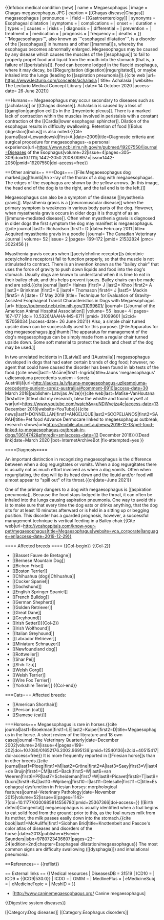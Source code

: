 {{Infobox medical condition (new)
| name            = Megaesophagus
| image           = Chagas megaseophagus.JPG
| caption         = [[Chagas disease|Chagas]] megaseophagus
| pronounce       = 
| field           = [[Gastroenterology]]
| synonyms        = Esophageal dilatation
| symptoms        =
| complications   =
| onset           =
| duration        =
| types           =
| causes          =
| risks           =
| diagnosis       =
| differential    =
| prevention      =
| treatment       =
| medication      =
| prognosis       =
| frequency       =
| deaths          =
}}
'''Megaesophagus''', also known as '''esophageal dilatation''', is a disorder of the [[esophagus]] in humans and other [[mammal]]s, whereby the esophagus becomes abnormally enlarged. Megaesophagus may be caused by any disease which causes the muscles of the [[esophagus]] to fail to properly propel food and liquid from the mouth into the stomach (that is, a failure of [[peristalsis]]). Food can become lodged in the flaccid esophagus, where it may decay, be [[Regurgitation (digestion)|regurgitated]], or maybe inhaled into the lungs (leading to [[aspiration pneumonia]]).<ref>{{cite web |url= https://www.lecturio.com/concepts/achalasia | title= Achalasia | website= The Lecturio Medical Concept Library | date= 14 October 2020 |access-date= 26 June 2021}}</ref>

==Humans==
Megaesophagus may occur secondary to diseases such as [[achalasia]] or [[Chagas disease]]. Achalasia is caused by a loss of [[ganglion|ganglion cell]]s in the [[myenteric plexus]]. There is a marked lack of contraction within the muscles involved in peristalsis with a constant contraction of the [[Cardia|lower esophageal sphincter]].  Dilation of the esophagus results in difficulty swallowing.  Retention of food [[Bolus (digestion)|bolus]] is also noted.<ref>{{Cite journal|last=Lewandowski|first=A.|date=2009|title=Diagnostic criteria and surgical procedure for megaesophagus--a personal experience|url=https://www.ncbi.nlm.nih.gov/m/pubmed/19207550/|journal=Diseases of the Esophagus|volume=22|issue=4|pages=305–309|doi=10.1111/j.1442-2050.2008.00897.x|issn=1442-2050|pmid=19207550|doi-access=free}}</ref>

==Other animals==
===Dogs===
[[File:Megaoesophagus dog marked.jpg|thumb|An x-ray of the thorax of a dog with megaoesophagus. The edges of the esophagus are shown by the yellow arrows. (In this image, the head end of the dog is to the right, and the tail end is to the left.)]]

Megaesophagus can also be a symptom of the disease [[myasthenia gravis]]. Myasthenia gravis is a [[neuromuscular disease]] where the primary symptom is weakness in various body parts of the dog. However, when myasthenia gravis occurs in older dogs it is thought of as an [[immune-mediated disease]]. Often when myasthenia gravis is diagnosed in older dogs the first symptom the dog may manifest is megaesophagus.<ref>{{cite journal |last1= Richardson |first1= D |date= February 2011 |title= Acquired myasthenia gravis in a poodle | journal= The Canadian Veterinary Journal | volume= 52 |issue= 2 |pages= 169–172 |pmid= 21532824 |pmc= 3022456 }}</ref>

Myasthenia gravis occurs when [[acetylcholine receptor]]s (nicotinic acetylcholine receptors) fail to function properly, so that the muscle is not stimulated to contract. There is an invention known as the "bailey chair" that uses the force of gravity to push down liquids and food into the dog's stomach. Usually dogs are known to understand when it is time to eat in their bailey chair, and this helps prevent issues. Bailey chairs can be made and are sold.<ref>{{cite journal |last1= Haines  |first1= J |last2= Khoo  |first2= A |last3= Brinkman  |first3= E |last4= Thomason |first4= J |last5= Mackin |first5= A |date= 17 May 2019 |title= Technique for Evaluation of Gravity-Assisted Esophageal Transit Characteristics in Dogs with Megaesophagus |url= https://pubmed.ncbi.nlm.nih.gov/31099601/ |journal= [[Journal of the American Animal Hospital Association]] |volume= 55 |issue= 4 |pages= 167–177 |doi= 10.5326/JAAHA-MS-6711 |pmid= 31099601  |s2cid= 157058034 |access-date= 26 June 2021}}</ref> Also, a simple chair turned upside down can be successfully used for this purpose.
[[File:Apparatus for dog megaesophagus.jpg|thumb|The apparatus for management of the dog's megaesophagus can be simply made from a regular chair turned upside down. Some soft material to protect the back and chest of the dog may be used.]]

In two unrelated incidents in [[Latvia]] and [[Australia]] megaesophagus developed in dogs that had eaten certain brands of dog food; however, no agent that could have caused the disorder has been found in lab tests of the food.<ref>{{cite news|last1=Mičāne|first1=Ingrīda|title=Jauns 'megaesophagus' uzliesmojuma precedents suņiem – šoreiz Austrālijā|url=http://laukos.la.lv/jauns-megaesophagus-uzliesmojuma-precedents-suniem-soreiz-australija/#comment-6910|access-date=30 March 2018|publisher=Latvijas Avīze}}</ref><ref>{{cite web|last=Matīse-VanHoutana |first=Ilze |title=I did my research, blew the whistle and found myself at war|url=https://www.youtube.com/watch&v=uNDWvejza4c|access-date=13 December 2018|website=YouTube}}</ref><ref>{{cite news|last1=DONNELLAN|first1=ANGELIQUE|last2=SCOPELIANOS|first2=SARAH|title=Pet food Advance Dermocare linked to megaesophagus outbreak, research shows|url=https://mobile.abc.net.au/news/2018-12-13/pet-food-linked-to-megaesophagus-outbreak-in-dogs/10614742&pfmredir=sm|access-date=13 December 2018}}{{Dead link|date=March 2020 |bot=InternetArchiveBot |fix-attempted=yes }}</ref>

====Diagnosis====

An important distinction in recognizing megaesophagus is the difference between when a dog regurgitates or vomits. When a dog regurgitates there is usually not as much effort involved as when a dog vomits. Often when regurgitating, the dog will tip its head down and the liquid and/or food will almost appear to "spill out" of its throat.{{cn|date=June 2021}}

One of the primary dangers to a dog with megaesophagus is [[aspiration pneumonia]]. Because the food stays lodged in the throat, it can often be inhaled into the lungs causing aspiration pneumonia. One way to avoid this is to make sure that every time the dog eats or drinks anything, that the dog sits for at least 10 minutes afterward or is held in a sitting up or begging position. This disorder has a guarded prognosis, however, a successful management technique is vertical feeding in a Bailey chair.<ref>{{Cite web|url=http://vcahospitals.com/know-your-pet/megaesophagus|title=Megaesophagus|website=vca_corporate|language=en|access-date=2019-12-29}}</ref>

==== Affected breeds ====
{{Col-begin}}
{{Col-2}}
* [[Basset Fauve de Bretagne]]
* [[Bernese Mountain Dog]]
* [[Bichon Frise]]
* [[Boston Terrier]]
* [[Chihuahua (dog)|Chihuahua]]
* [[Cocker Spaniel]]
* [[Dachshund]]
* [[English Springer Spaniel]]
* [[French Bulldog]]
* [[German Shepherd]]
* [[Golden Retriever]]
* [[Great Dane]]
* [[Greyhound]]
* [[Irish Setter]]{{Col-2}}
* [[Irish Wolfhound]]
* [[Italian Greyhound]]
* [[Labrador Retriever]]
* [[Miniature Schnauzer]]
* [[Newfoundland dog]]
* [[Rottweiler]]
* [[Shar Pei]]
* [[Shih Tzu]]
* [[Welsh Corgi]]
* [[Welsh Terrier]]
* [[Wire Fox Terrier]]
* [[Yorkshire Terrier]]
{{Col-end}}

===Cats===
Affected breeds:
* [[American Shorthair]]
* [[Persian (cat)]]
* [[Siamese (cat)]]

===Horses===
Megaesophagus is rare in horses.<ref>{{cite journal|last1=Broekman|first1=LE|last2=Kuiper|first2=D|title=Megaesophagus in the horse. A short review of the literature and 18 own cases|journal=The Veterinary Quarterly|date=December 2002|volume=24|issue=4|pages=199–202|doi=10.1080/01652176.2002.9695136|pmid=12540136|s2cid=40515417|doi-access=free}}</ref> It is more frequently reported in [[Friesian horse]]s than in other breeds.<ref>{{cite journal|last1=Ploeg|first1=M|last2=Gröne|first2=A|last3=Saey|first3=V|last4=de Bruijn|first4=CM|last5=Back|first5=W|last6=van Weeren|first6=PR|last7=Scheideman|first7=W|last8=Picavet|first8=T|last9=Ducro|first9=BJ|last10=Wijnberg|first10=I|last11=Delesalle|first11=C|title=Esophageal dysfunction in Friesian horses: morphological features|journal=Veterinary Pathology|date=November 2015|volume=52|issue=6|pages=1142–7|doi=10.1177/0300985814556780|pmid=25367366|doi-access=}}</ref> [[Birth defect|Congenital]] megaesophagus is usually identified when a foal begins to eat solid food from the ground; prior to this, as the foal nurses milk from its mother, the milk passes easily down into the stomach.<ref name="McAuliffe 2013">{{cite book|last1=McAuliffe|first1=Siobhan Brid|title=Knottenbelt and Pascoe's color atlas of diseases and disorders of the horse.|date=2013|publisher=Elsevier Saunders|isbn=9780723436607|pages=23–24|edition=2nd|chapter=Esophageal dilatation/megaesophagus}}</ref> The most common signs are difficulty swallowing ([[dysphagia]]) and inhalational pneumonia.<ref name="McAuliffe 2013"/>

==References==
{{reflist}}

== External links ==
{{Medical resources
|   DiseasesDB     = 31519
|   ICD10          =
|   ICD9           = {{ICD9|530.0}}
|   ICDO           =
|   OMIM           =
|   MedlinePlus    =
|   eMedicineSubj  =
|   eMedicineTopic =
|   MeshID         =
}}
* [http://www.caninemegaesophagus.org/ Canine megaesophagus]

{{Digestive system diseases}}

[[Category:Dog diseases]]
[[Category:Esophagus disorders]]